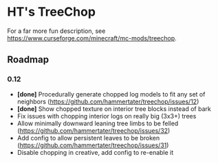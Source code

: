 # HT's TreeChop

For a far more fun description, see https://www.curseforge.com/minecraft/mc-mods/treechop.

## Roadmap

### 0.12

* **\[done]** Procedurally generate chopped log models to fit any set of neighbors (https://github.com/hammertater/treechop/issues/12)
* **\[done]** Show chopped texture on interior tree blocks instead of bark
* Fix issues with chopping interior logs on really big (3x3+) trees
* Allow minimally downward leaning tree limbs to be felled (https://github.com/hammertater/treechop/issues/32)
* Add config to allow persistent leaves to be broken (https://github.com/hammertater/treechop/issues/31)
* Disable chopping in creative, add config to re-enable it
